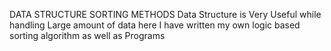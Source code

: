 DATA STRUCTURE SORTING METHODS
Data Structure is Very Useful while handling Large amount of data here I have written my own logic based sorting algorithm as well as Programs

